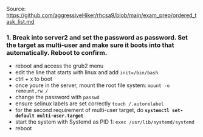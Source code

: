 Source: https://github.com/aggressiveHiker/rhcsa9/blob/main/exam_prep/ordered_task_list.md 

### 1. Break into server2 and set the password as password. Set the target as multi-user and make sure it boots into that automatically. Reboot to confirm.

- reboot and access the grub2 menu
- edit the line that starts with linux and add `init=/bin/bash`
- ctrl + x to boot
- once youre in the server, mount the root file system: `mount -o remount,rw /`
- change the password with `passwd`
- ensure selinux labels are set correctly `touch /.autorelabel`
- for the second requirement of multi-user target, do **`systemctl set-default multi-user.target`**
- start the system with Systemd as PID 1: `exec /usr/lib/systemd/systemd`
- reboot 



